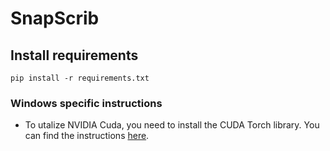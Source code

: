 # SnapScrib
## Install requirements
`pip install -r requirements.txt`

### Windows specific instructions
- To utalize NVIDIA Cuda, you need to install the CUDA Torch library. You can find the instructions [here](https://pytorch.org/).